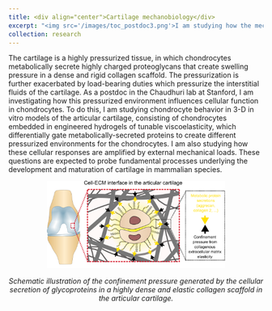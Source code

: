 ```yaml
---
title: <div align="center">Cartilage mechanobiology</div>
excerpt: "<img src='/images/toc_postdoc3.png'>I am studying how the mechanics of the extracellular matrix regulates chondrocyte fate in quiescence and under external mechanical stresses."
collection: research
---
```


The cartilage is a highly pressurized tissue, in which chondrocytes metabolically secrete highly charged proteoglycans that create swelling pressure in a dense and rigid collagen scaffold. The pressurization is further exacerbated by load-bearing duties which pressurize the interstitial fluids of the cartilage. As a postdoc in the Chaudhuri lab at Stanford, I am investigating how this pressurized environment influences cellular function in chondrocytes. To do this, I am studying chondrocyte behavior in 3-D in vitro models of the articular cartilage, consisting of chondrocytes embedded in engineered hydrogels of tunable viscoelasticity, which differentially gate metabolically-secreted proteins to create different pressurized environments for the chondrocytes. I am also studying how these cellular responses are amplified by external mechanical loads. These questions are expected to probe fundamental processes underlying the development and maturation of cartilage in mammalian species. 

<img src='/images/PostdocSchematic.png' width="70%" style="display: block; margin: 0 auto;"><br/><em style="text-align: center; display: inline-block; width: 100%;">Schematic illustration of the confinement pressure generated by the cellular secretion of glycoproteins in a highly dense and elastic collagen scaffold in the articular cartilage.</em>
